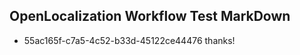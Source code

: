 ## OpenLocalization Workflow Test MarkDown
* 55ac165f-c7a5-4c52-b33d-45122ce44476 thanks!

<!--HONumber=Sep16_HO1-->


